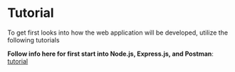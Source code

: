# Tutorial

To get first looks into how the web application will be developed, utilize the following tutorials

**Follow info here for first start into Node.js, Express.js, and Postman**: [tutorial](https://blog.postman.com/how-to-create-a-rest-api-with-node-js-and-express/)
